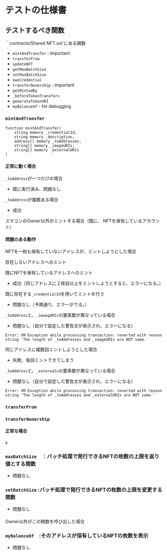 # テストの仕様書

## テストするべき関数

｀contracts/Shared NFT.sol`にある関数
- `mintAndTransfer` : important
- `transferFrom`
- `updateNFT`
- `getMaxBatchSize`
- `setMaxBatchSize`
- `ownCredential`
- `transferOwnership` : important
- `getMintedBy`
- `_beforeTokenTransfers`
- `generateTokenURI`
- `myBalanceOf` - for debugging

### `mintAndTransfer`

```
function mintAndTransfer(
    string memory _credentialId,
    string memory _description,
    address[] memory _toAddresses,
    string[] memory _imageURIs,
    string[] memory _externalURIs
) 
```

#### 正常に動く場合
`_toAddress`が一つだけの場合
- 既に実行済み、問題なし

`_toAddress`が複数ある場合
- 成功
<!-- 以下のようなエラーが出てくる。
```
Error: VM Exception while processing transaction: reverted with reason string 'newOwner's balance must be zero.'
``` -->

スマコンのOwner以外がミントする場合（既に、 NFTを保有しているアカウント）



#### 問題のある動作
NFTを一枚も保有していないアドレスが、ミントしようとした場合

存在しないアドレスへのミント

既にNFTを保有しているアドレスへのミント
<!-- - 失敗：`_credentialId`が異なれば、既に NFTを保有しているアドレスにも、mintが可能（同じアドレスは、２枚以上 NFTを保有できる） -->
- 成功（同じアドレスに２枚目以上をミントしようとすると、エラーになる。）

<!-- 場合によっては、以下のように、`transferOwnershi`関数の中でのエラーメッセージが出力され、成功することもある
```
Error: VM Exception while processing transaction: reverted with reason string 'newOwner's balance must be zero.'
``` -->

既に存在する`_credentialId`を用いてミントを行う
- 問題なし（予期通り、エラーがでる。）

`_toAddress`と、`_imaegURIs`の要素数が異なっている場合
- 問題なし（自分で設定した警告文が表示され、エラーになる）
```
Error: VM Exception while processing transaction: reverted with reason string 'The length of _toAddresses and _imageURIs are NOT same.'
```

同じアドレスに複数回ミントしようとした場合
- 失敗、毎回ミントできてしまう

`_toAddress`と、`_externals`の要素数が異なっている場合
- 問題なし（自分で設定した警告文が表示され、エラーになる）
```
Error: VM Exception while processing transaction: reverted with reason string 'The length of _toAddresses and _externalURIs are NOT same.'
```



### `transferFrom`

### `transferOwnership`
#### 正常な場合
s



### `maxBatchSize`　：バッチ処理で発行できるNFTの枚数の上限を返り値とする関数
- 問題なし

### `setBatchSize` :バッチ処理で発行できるNFTの枚数の上限を変更する関数
- 問題なし

####
Owner以外がこの関数を呼び出した場合

### `myBalanceOf`　:そのアドレスが保有しているNFTの枚数を表示
- 問題なし